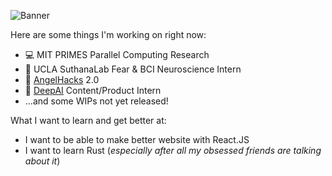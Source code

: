 ![Banner](http://u.filein.io/dot0vvrFs6.png)

Here are some things I'm working on right now:

- 💻 MIT PRIMES Parallel Computing Research
- 🧠 UCLA SuthanaLab Fear & BCI Neuroscience Intern
- 👼 [AngelHacks](https://angelhacks.org) 2.0
- 🎱 [DeepAI](https://deepai.org) Content/Product Intern
- ...and some WIPs not yet released!

What I want to learn and get better at:

- I want to be able to make better website with React.JS
- I want to learn Rust (*especially after all my obsessed friends are talking about it*)
